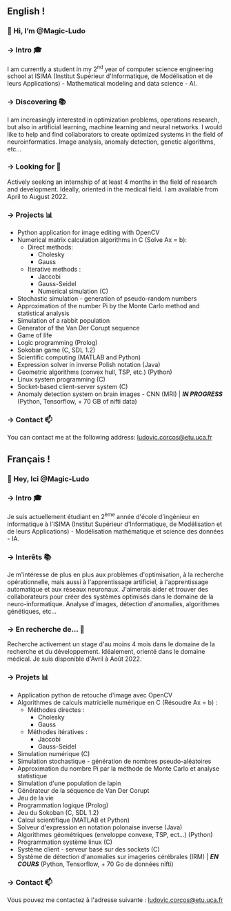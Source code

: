## English !
### 👋 Hi, I’m @Magic-Ludo

### -> Intro 🎓
I am currently a student in my 2<sup>nd</sup> year of computer science engineering school at ISIMA (Institut Supérieur d'Informatique, de Modélisation et de leurs Applications) - Mathematical modeling and data science - AI.

### -> Discovering 📚

I am increasingly interested in optimization problems, operations research, but also in artificial learning, machine learning and neural networks.
I would like to help and find collaborators to create optimized systems in the field of neuroinformatics. 
Image analysis, anomaly detection, genetic algorithms, etc...

### -> Looking for 👀

Actively seeking an internship of at least 4 months in the field of research and development.
Ideally, oriented in the medical field.
I am available from April to August 2022.

### -> Projects 📊

- Python application for image editing with OpenCV
- Numerical matrix calculation algorithms in C (Solve Ax = b):
	- Direct methods: 
		- Cholesky
		- Gauss
	- Iterative methods :
		- Jaccobi
		- Gauss-Seidel
		- Numerical simulation (C\)
- Stochastic simulation - generation of pseudo-random numbers
- Approximation of the number Pi by the Monte Carlo method and statistical analysis
- Simulation of a rabbit population
- Generator of the Van Der Corupt sequence
- Game of life
- Logic programming (Prolog)
- Sokoban game (C, SDL 1.2)
- Scientific computing (MATLAB and Python)
- Expression solver in inverse Polish notation (Java)
- Geometric algorithms (convex hull, TSP, etc.) (Python)
- Linux system programming (C\)
- Socket-based client-server system (C\)
- Anomaly detection system on brain images - CNN (MRI) | ***IN PROGRESS*** (Python, Tensorflow, + 70 GB of nifti data)

### -> Contact 📫

You can contact me at the following address: <a href="mailto:ludovic.corcos@etu.uca.fr">ludovic.corcos@etu.uca.fr</a>

## Français !
### 👋 Hey, Ici @Magic-Ludo

### -> Intro 🎓

Je suis actuellement étudiant en 2<sup>ème</sup> année d'école d'ingénieur en informatique à l'ISIMA (Institut Supérieur d'Informatique, de Modélisation et de leurs Applications) - Modélisation mathématique et science des données - IA.

### -> Interêts 📚

Je m'intéresse de plus en plus aux problèmes d'optimisation, à la recherche opérationnelle, mais aussi à l'apprentissage artificiel, à l'apprentissage automatique et aux réseaux neuronaux.
J'aimerais aider et trouver des collaborateurs pour créer des systèmes optimisés dans le domaine de la neuro-informatique. 
Analyse d'images, détection d'anomalies, algorithmes génétiques, etc...

### -> En recherche de... 👀

Recherche activement un stage d'au moins 4 mois dans le domaine de la recherche et du développement.
Idéalement, orienté dans le domaine médical.
Je suis disponible d'Avril à Août 2022.

### -> Projets 📊

- Application python de retouche d'image avec OpenCV
- Algorithmes de calculs matricielle numérique en C (Résoudre Ax = b) :
	- Méthodes directes : 
		- Cholesky
		- Gauss
	- Méthodes itératives :
		- Jaccobi
		- Gauss-Seidel
- Simulation numérique (C\)
- Simulation stochastique - génération de nombres pseudo-aléatoires
- Approximation du nombre Pi par la méthode de Monte Carlo et analyse statistique
- Simulation d'une population de lapin
- Générateur de la séquence de Van Der Corupt
- Jeu de la vie
- Programmation logique (Prolog)
- Jeu du Sokoban (C, SDL 1.2)
- Calcul scientifique (MATLAB et Python)
- Solveur d'expression en notation polonaise inverse (Java)
- Algorithmes géométriques (enveloppe convexe, TSP, ect...) (Python)
- Programmation système linux (C\)
- Système client - serveur basé sur des sockets (C\)
- Système de détection d'anomalies sur imageries cérébrales (IRM) | ***EN COURS*** (Python, Tensorflow, + 70 Go de données nifti)

### -> Contact 📫

Vous pouvez me contactez à l'adresse suivante : <a href="mailto:ludovic.corcos@etu.uca.fr">ludovic.corcos@etu.uca.fr</a>

